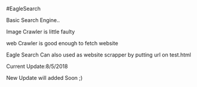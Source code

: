 #EagleSearch

Basic Search Engine..

Image Crawler is little faulty 

web Crawler is good enough to fetch website

Eagle Search Can also used as website scrapper by putting url on test.html

Current Update:8/5/2018

New Update will added Soon ;)

